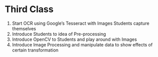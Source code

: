 # Third Class

1. Start OCR using Google’s Tesseract with Images Students capture themselves
2. Introduce Students to idea of Pre-processing
3. Introduce OpenCV to Students and play around with Images
4. Introduce Image Processing and manipulate data to show effects of certain transformation 

